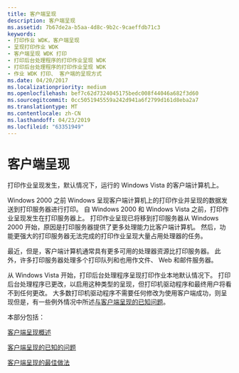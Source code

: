 ```yaml
---
title: 客户端呈现
description: 客户端呈现
ms.assetid: 7b67de2a-b5aa-4d8c-9b2c-9caeffdb71c3
keywords:
- 打印作业 WDK，客户端呈现
- 呈现打印作业 WDK
- 客户端呈现 WDK 打印
- 打印后台处理程序的打印作业呈现 WDK
- 打印后台处理程序的打印作业呈现 WDK
- 作业 WDK 打印、 客户端的呈现方式
ms.date: 04/20/2017
ms.localizationpriority: medium
ms.openlocfilehash: bef7c62d7324045175bedc008f44046a682f3d60
ms.sourcegitcommit: 0cc5051945559a242d941a6f2799d161d8eba2a7
ms.translationtype: MT
ms.contentlocale: zh-CN
ms.lasthandoff: 04/23/2019
ms.locfileid: "63351949"
---
```

# <a name="client-side-rendering"></a>客户端呈现


打印作业呈现发生，默认情况下，运行的 Windows Vista 的客户端计算机上。

Windows 2000 之前 Windows 呈现客户端计算机上的打印作业并呈现的数据发送到打印服务器进行打印。 自 Windows 2000 和 Windows Vista 之前，打印作业呈现发生在打印服务器上。 打印作业呈现已将移到打印服务器从 Windows 2000 开始，原因是打印服务器提供了更多处理能力比客户端计算机。 然后，功能更强大的打印服务器无法完成的打印作业呈现大量占用处理器的任务。

最近，但是，客户端计算机通常具有更多可用的处理器资源比打印服务器。 此外，许多打印服务器处理多个打印队列和也用作文件、 Web 和邮件服务器。

从 Windows Vista 开始，打印后台处理程序呈现打印作业本地默认情况下。 打印后台处理程序已更改，以启用这种类型的呈现，但打印机驱动程序和最终用户将看不到任何更改。 大多数打印机驱动程序不需要任何修改为使用客户端成功，则呈现但是，有一些例外情况中所述[与客户端呈现的已知问题](known-issues-with-client-side-rendering.md)。

本部分包括：

[客户端呈现概述](client-side-rendering-overview.md)

[客户端呈现的已知的问题](known-issues-with-client-side-rendering.md)

[客户端呈现的最佳做法](best-practices-for-client-side-rendering.md)

 

 




